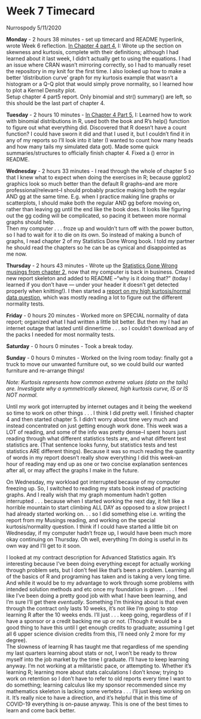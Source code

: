 Week 7 Timecard
================
Nurrospody
5/11/2020

**Monday** - 2 hours 38 minutes - set up timecard and README hyperlink,
wrote Week 6 reflection. [In Chapter 4
part 4](https://github.com/Nurrospody/SOURCE-Statistics-ILC/blob/master/Chapter%20Reports/CH4-part4.md),
I: Wrote up the section on skewness and kurtosis, complete with their
definitions; although I had learned about it last week, I didn’t
actually get to using the equations. I had an issue where CRAN wasn’t
mirroring correctly, so I had to manually reset the repository in my
knit for the first time. I also looked up how to make a better
‘distribution curve’ graph for my kurtosis example that wasn’t a
histogram or a Q-Q plot that would simply prove normality, so I learned
how to plot a Kernel Density plot.  
Setup chapter 4 part5 report. Only binomial and str() summary() are
left, so this should be the last part of chapter 4.

**Tuesday** - 2 hours 10 minutes - [In Chapter 4
Part 5](https://github.com/Nurrospody/SOURCE-Statistics-ILC/blob/master/Chapter%20Reports/CH4-part5.md),
I: Learned how to work with binomial distributions in R, used both the
book and R’s help() function to figure out what everything did.
Discovered that R doesn’t have a count function? I could have sworn it
did and that I used it, but I couldn’t find it in any of my reports so
I’ll look into it later (I wanted to count how many heads and how many
tails my simulated data got). Made some quick summaries/structures to
officially finish chapter 4. Fixed a () error in README.

**Wednesday** - 2 hours 33 minutes - I read through the whole of chapter
5 so that I knew what to expect when doing the exercises in R; because
ggplot2 graphics look so much better than the default R graphs–and are
more professional/relevant–I should probably practice making both the
regular AND gg at the same time. E.g. when I practice making line graphs
or scatterplots, I should make both the regular AND gg before moving on,
rather than leaving gg until the end like the book does. It looks like
figuring out the gg coding will be complicated, so pacing it between
more normal graphs should help.  
Then my computer . . . froze up and wouldn’t turn off with the power
button, so I had to wait for it to die on its own. So instead of making
a bunch of graphs, I read chapter 2 of my Statistics Done Wrong book. I
told my partner he should read the chapters so he can be as cynical and
disappointed as me now.

**Thursday** - 2 hours 43 minutes - Wrote up the [Statistics Gone Wrong
musings from
chapter 2](https://github.com/Nurrospody/SOURCE-Statistics-ILC/blob/master/Statistics%20Done%20Wrong%20Musings/CH2.md),
now that my computer is back in business. Created new report skeleton
and added to README –“why is it doing that?” (today I learned if you
don’t have — under your header it doesn’t get detected properly when
knitting\!). I then started a [report on my high kurtosis/normal data
question](https://github.com/Nurrospody/SOURCE-Statistics-ILC/blob/master/Chapter%20Reports/SPECIALCH4.md),
which was mostly reading a lot to figure out the different normality
tests.

**Friday** - 0 hours 20 minutes - Worked more on SPECIAL normality of
data report; organized what I had written a little bit better. But then
my I had an internet outage that lasted until dinnertime . . . so I
couldn’t download any of the packs I needed for most normality tests.

**Saturday** - 0 hours 0 minutes - Took a break today.

**Sunday** - 0 hours 0 minutes - Worked on the living room today:
finally got a truck to move our unwanted furniture out, so we could
build our wanted furniture and re-arrange things\!

*Note: Kurtosis represents how common extreme values (data on the tails)
are. Investigate why a symmetrically skewed, high kurtosis curve, IS or
IS NOT normal.*

Until my work got interrupted by internet outages and it being the
weekend so time to work on other things . . . I think I did pretty well.
I finished chapter 4 and then started chapter 5. I didn’t worry about
time very much and instead concentrated on just getting enough work
done. This week was a LOT of reading, and some of the info was pretty
dense–I spent hours just reading through what different statistics tests
are, and what different test statistics are. (That sentence looks funny,
but statistics tests and test statistics ARE different things). Because
it was so much reading the quantity of words in my report doesn’t really
show everything I did this week–an hour of reading may end up as one or
two concise explanation sentences after all, or may affect the graphs I
make in the future.

On Wednesday, my workload got interrupted because of my computer
freezing up. So, I switched to reading my stats book instead of
practicing graphs. And I really wish that my graph momentum hadn’t
gotten interrupted . . . because when I started working the next day, it
felt like a horrible mountain to start climbing ALL DAY as opposed to a
slow project I had already started working on. . . so I did something
else i.e. writing the report from my Musings reading, and working on the
special kurtosis/normality question. I think if I could have started a
little bit on Wednesday, if my computer hadn’t froze up, I would have
been much more okay continuing on Thursday. Oh well, everything I’m
doing is useful in its own way and I’ll get to it soon.

I looked at my contract description for Advanced Statistics again. It’s
interesting because I’ve been doing everything except for actually
working through problem sets, but I don’t feel like that’s been a
problem. Learning all of the basics of R and programing has taken and is
taking a very long time. And while it would be to my advantage to work
through some problems with intended solution methods and etc once my
foundation is grown . . . I feel like I’ve been doing a pretty good job
with what I have been learning, and I’m sure I’ll get there
*eventually*. Something I’m thinking about is that even through the
contract only lasts 10 weeks, it’s not like I’m going to stop learning R
after the 10 weeks ends. I’ll just . . . keep going, regardless of if I
have a sponsor or a credit backing me up or not. (Though it would be a
good thing to have this until I get enough credits to graduate; assuming
I get all 6 upper science division credits from this, I’ll need only 2
more for my degree).  
The slowness of learning R has taught me that regardless of me spending
my last quarters learning about stats or not, I won’t be ready to throw
myself into the job market by the time I graduate. I’ll have to keep
learning anyway. I’m not working at a militaristic pace, or attempting
to. Whether it’s learning R; learning more about stats calculations I
don’t know; trying to work on retention so I don’t have to refer to old
reports every time I want to do something; learning calculus like my
sponsor recommended since my mathematics skeleton is lacking some
vertebra . . . I’ll just keep working on it. It’s really nice to have a
direction, and it’s helpful that in this time of COVID-19 everything is
on-pause anyway. This is one of the best times to learn and come back
better.
